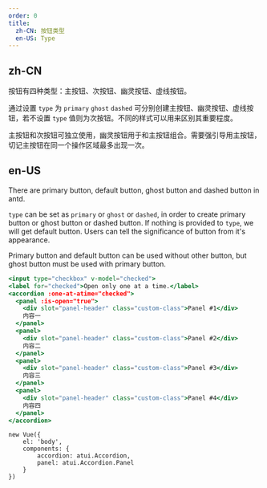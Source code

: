 ```yaml
---
order: 0
title:
  zh-CN: 按钮类型
  en-US: Type
---
```


## zh-CN

按钮有四种类型：主按钮、次按钮、幽灵按钮、虚线按钮。

通过设置 `type` 为 `primary` `ghost` `dashed` 可分别创建主按钮、幽灵按钮、虚线按钮，若不设置 `type` 值则为次按钮。不同的样式可以用来区别其重要程度。

主按钮和次按钮可独立使用，幽灵按钮用于和主按钮组合。需要强引导用主按钮，切记主按钮在同一个操作区域最多出现一次。

## en-US

There are primary button, default button, ghost button and dashed button in antd.

`type` can be set as `primary` or `ghost` or `dashed`, in order to create primary button or ghost button or dashed button. If nothing is provided to `type`, we will get default button. Users can tell the significance of button from it's appearance.

Primary button and default button can be used without other button, but ghost button must be used with primary button.



````jsx
<input type="checkbox" v-model="checked">
<label for="checked">Open only one at a time.</label>
<accordion :one-at-atime="checked">
  <panel :is-open="true">
    <div slot="panel-header" class="custom-class">Panel #1</div>
    内容一
  </panel>
  <panel>
    <div slot="panel-header" class="custom-class">Panel #2</div>
    内容二
  </panel>
  <panel>
    <div slot="panel-header" class="custom-class">Panel #3</div>
    内容三
  </panel>
  <panel>
    <div slot="panel-header" class="custom-class">Panel #4</div>
    内容四
  </panel>
</accordion>
````

````vue-script
new Vue({
    el: 'body',
    components: {
        accordion: atui.Accordion,
        panel: atui.Accordion.Panel
    }
})
````
